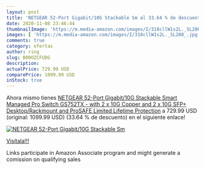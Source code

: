 ```yaml
---
layout: post
title: 'NETGEAR 52-Port Gigabit/10G Stackable Sm al 33.64 % de descuento'
date: 2020-11-08 23:46:44
thumbnailImage: 'https://m.media-amazon.com/images/I/318cllW1s2L._SL200_.jpg'
images: [ 'https://m.media-amazon.com/images/I/318cllW1s2L._SL200_.jpg' ]
comments: true
category: ofertas
author: ring
slug: B00OZCFUDG
description:
actualPrice: 729.99 USD
comparePrice: 1099.99 USD
inStock: true
---
```


Ahora mismo tienes [NETGEAR 52-Port Gigabit/10G Stackable Smart Managed Pro Switch  GS752TX  - with 2 x 10G Copper and 2 x 10G SFP+  Desktop/Rackmount  and ProSAFE Limited Lifetime Protection](https://www.amazon.com/dp/B00OZCFUDG/?tag=tolees-20) a 729.99 USD (original: 1099.99 USD) (33.64 %  de descuento) en el siguiente enlace!

[![NETGEAR 52-Port Gigabit/10G Stackable Sm](https://m.media-amazon.com/images/I/318cllW1s2L._SL200_.jpg)](https://www.amazon.com/dp/B00OZCFUDG/?tag=tolees-20)

[Visítala!!!](https://www.amazon.com/dp/B00OZCFUDG/?tag=tolees-20)

Links participate in Amazon Associate program and might generate a comission on qualifying sales
